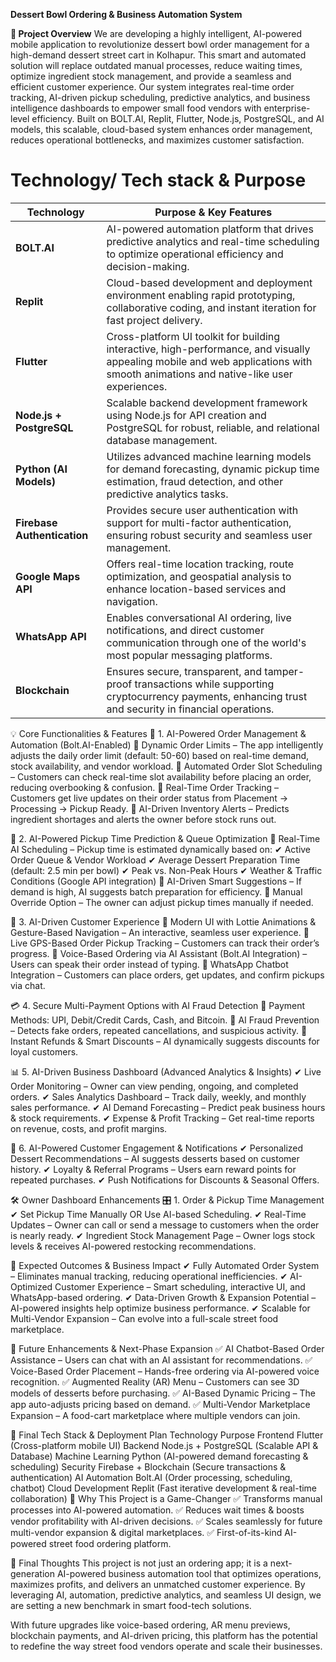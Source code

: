 **Dessert Bowl Ordering & Business Automation System**

**📌 Project Overview**
We are developing a highly intelligent, AI-powered mobile application to revolutionize dessert bowl order management for a high-demand dessert street cart in Kolhapur. This smart and automated solution will replace outdated manual processes, reduce waiting times, optimize ingredient stock management, and provide a seamless and efficient customer experience.
Our system integrates real-time order tracking, AI-driven pickup scheduling, predictive analytics, and business intelligence dashboards to empower small food vendors with enterprise-level efficiency. Built on BOLT.AI, Replit, Flutter, Node.js, PostgreSQL, and AI models, this scalable, cloud-based system enhances order management, reduces operational bottlenecks, and maximizes customer satisfaction.


# Technology/ Tech stack & Purpose

| **Technology**               | **Purpose & Key Features**                                                                                                                                                                |
|------------------------------|-------------------------------------------------------------------------------------------------------------------------------------------------------------------------------------------|
| **BOLT.AI**                  | AI-powered automation platform that drives predictive analytics and real-time scheduling to optimize operational efficiency and decision-making.                                         |
| **Replit**                   | Cloud-based development and deployment environment enabling rapid prototyping, collaborative coding, and instant iteration for fast project delivery.                                  |
| **Flutter**                  | Cross-platform UI toolkit for building interactive, high-performance, and visually appealing mobile and web applications with smooth animations and native-like user experiences.     |
| **Node.js + PostgreSQL**     | Scalable backend development framework using Node.js for API creation and PostgreSQL for robust, reliable, and relational database management.                                          |
| **Python (AI Models)**       | Utilizes advanced machine learning models for demand forecasting, dynamic pickup time estimation, fraud detection, and other predictive analytics tasks.                             |
| **Firebase Authentication**  | Provides secure user authentication with support for multi-factor authentication, ensuring robust security and seamless user management.                                                |
| **Google Maps API**          | Offers real-time location tracking, route optimization, and geospatial analysis to enhance location-based services and navigation.                                                     |
| **WhatsApp API**             | Enables conversational AI ordering, live notifications, and direct customer communication through one of the world's most popular messaging platforms.                                |
| **Blockchain**               | Ensures secure, transparent, and tamper-proof transactions while supporting cryptocurrency payments, enhancing trust and security in financial operations.                         |


💡 Core Functionalities & Features
🚀 1. AI-Powered Order Management & Automation (Bolt.AI-Enabled)
🔹 Dynamic Order Limits – The app intelligently adjusts the daily order limit (default: 50-60) based on real-time demand, stock availability, and vendor workload.
🔹 Automated Order Slot Scheduling – Customers can check real-time slot availability before placing an order, reducing overbooking & confusion.
🔹 Real-Time Order Tracking – Customers get live updates on their order status from Placement → Processing → Pickup Ready.
🔹 AI-Driven Inventory Alerts – Predicts ingredient shortages and alerts the owner before stock runs out.

🧠 2. AI-Powered Pickup Time Prediction & Queue Optimization
🔹 Real-Time AI Scheduling – Pickup time is estimated dynamically based on:
✔ Active Order Queue & Vendor Workload
✔ Average Dessert Preparation Time (default: 2.5 min per bowl)
✔ Peak vs. Non-Peak Hours
✔ Weather & Traffic Conditions (Google API integration)
🔹 AI-Driven Smart Suggestions – If demand is high, AI suggests batch preparation for efficiency.
🔹 Manual Override Option – The owner can adjust pickup times manually if needed.

📱 3. AI-Driven Customer Experience
🔹 Modern UI with Lottie Animations & Gesture-Based Navigation – An interactive, seamless user experience.
🔹 Live GPS-Based Order Pickup Tracking – Customers can track their order’s progress.
🔹 Voice-Based Ordering via AI Assistant (Bolt.AI Integration) – Users can speak their order instead of typing.
🔹 WhatsApp Chatbot Integration – Customers can place orders, get updates, and confirm pickups via chat.

💳 4. Secure Multi-Payment Options with AI Fraud Detection
🔹 Payment Methods: UPI, Debit/Credit Cards, Cash, and Bitcoin.
🔹 AI Fraud Prevention – Detects fake orders, repeated cancellations, and suspicious activity.
🔹 Instant Refunds & Smart Discounts – AI dynamically suggests discounts for loyal customers.

📊 5. AI-Driven Business Dashboard (Advanced Analytics & Insights)
✔ Live Order Monitoring – Owner can view pending, ongoing, and completed orders.
✔ Sales Analytics Dashboard – Track daily, weekly, and monthly sales performance.
✔ AI Demand Forecasting – Predict peak business hours & stock requirements.
✔ Expense & Profit Tracking – Get real-time reports on revenue, costs, and profit margins.

📢 6. AI-Powered Customer Engagement & Notifications
✔ Personalized Dessert Recommendations – AI suggests desserts based on customer history.
✔ Loyalty & Referral Programs – Users earn reward points for repeated purchases.
✔ Push Notifications for Discounts & Seasonal Offers.

🛠️ Owner Dashboard Enhancements
🎛️ 1. Order & Pickup Time Management
✔ Set Pickup Time Manually OR Use AI-based Scheduling.
✔ Real-Time Updates – Owner can call or send a message to customers when the order is nearly ready.
✔ Ingredient Stock Management Page – Owner logs stock levels & receives AI-powered restocking recommendations.

📌 Expected Outcomes & Business Impact
✔ Fully Automated Order System – Eliminates manual tracking, reducing operational inefficiencies.
✔ AI-Optimized Customer Experience – Smart scheduling, interactive UI, and WhatsApp-based ordering.
✔ Data-Driven Growth & Expansion Potential – AI-powered insights help optimize business performance.
✔ Scalable for Multi-Vendor Expansion – Can evolve into a full-scale street food marketplace.

🔮 Future Enhancements & Next-Phase Expansion
✅ AI Chatbot-Based Order Assistance – Users can chat with an AI assistant for recommendations.
✅ Voice-Based Order Placement – Hands-free ordering via AI-powered voice recognition.
✅ Augmented Reality (AR) Menu – Customers can see 3D models of desserts before purchasing.
✅ AI-Based Dynamic Pricing – The app auto-adjusts pricing based on demand.
✅ Multi-Vendor Marketplace Expansion – A food-cart marketplace where multiple vendors can join.

🚀 Final Tech Stack & Deployment Plan
Technology	Purpose
Frontend	Flutter (Cross-platform mobile UI)
Backend	Node.js + PostgreSQL (Scalable API & Database)
Machine Learning	Python (AI-powered demand forecasting & scheduling)
Security	Firebase + Blockchain (Secure transactions & authentication)
AI Automation	Bolt.AI (Order processing, scheduling, chatbot)
Cloud Development	Replit (Fast iterative development & real-time collaboration)
🌟 Why This Project is a Game-Changer
✅ Transforms manual processes into AI-powered automation.
✅ Reduces wait times & boosts vendor profitability with AI-driven decisions.
✅ Scales seamlessly for future multi-vendor expansion & digital marketplaces.
✅ First-of-its-kind AI-powered street food ordering platform.

🎯 Final Thoughts
This project is not just an ordering app; it is a next-generation AI-powered business automation tool that optimizes operations, maximizes profits, and delivers an unmatched customer experience. By leveraging AI, automation, predictive analytics, and seamless UI design, we are setting a new benchmark in smart food-tech solutions.

With future upgrades like voice-based ordering, AR menu previews, blockchain payments, and AI-driven pricing, this platform has the potential to redefine the way street food vendors operate and scale their businesses.





